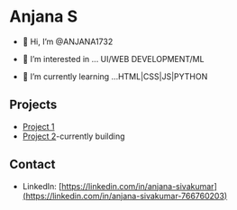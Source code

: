# Anjana S

- 👋 Hi, I’m @ANJANA1732

- 👀 I’m interested in ... UI/WEB DEVELOPMENT/ML

- 🌱 I’m currently learning ...HTML|CSS|JS|PYTHON


## Projects

- [Project 1](https://github.com/ANJANA1732/my-app.git)
- [Project 2](https://github.com/vyshakhgnair/Kanban.git)-currently building 

## Contact
- LinkedIn: [https://linkedin.com/in/anjana-sivakumar](https://linkedin.com/in/anjana-sivakumar-766760203)

